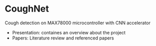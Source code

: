 # CoughNet
Cough detection on MAX78000 microcontroller with CNN accelerator

* Presentation: containes an overview about the project
* Papers: Literature review and referenced papers